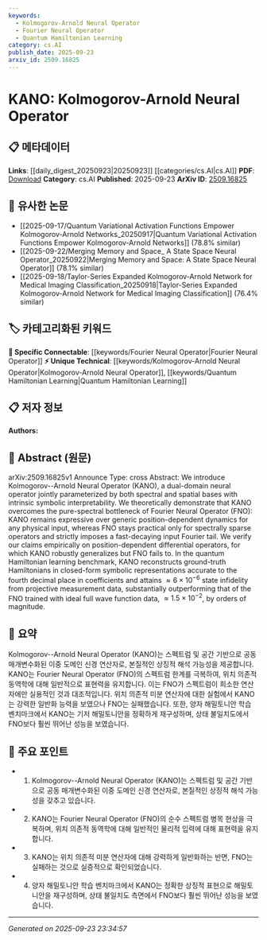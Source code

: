 ```yaml
---
keywords:
  - Kolmogorov-Arnold Neural Operator
  - Fourier Neural Operator
  - Quantum Hamiltonian Learning
category: cs.AI
publish_date: 2025-09-23
arxiv_id: 2509.16825
---
```


<!-- KEYWORD_LINKING_METADATA:
{
  "processed_timestamp": "2025-09-23T23:34:57.976182",
  "vocabulary_version": "1.0",
  "selected_keywords": [
    "Kolmogorov-Arnold Neural Operator",
    "Fourier Neural Operator",
    "Quantum Hamiltonian Learning"
  ],
  "rejected_keywords": [],
  "similarity_scores": {
    "Kolmogorov-Arnold Neural Operator": 0.85,
    "Fourier Neural Operator": 0.78,
    "Quantum Hamiltonian Learning": 0.8
  },
  "extraction_method": "AI_prompt_based",
  "budget_applied": true,
  "candidates_json": {
    "candidates": [
      {
        "surface": "Kolmogorov-Arnold Neural Operator",
        "canonical": "Kolmogorov-Arnold Neural Operator",
        "aliases": [
          "KANO"
        ],
        "category": "unique_technical",
        "rationale": "This is a novel neural operator with unique properties that differentiate it from existing operators, making it a valuable addition to the graph.",
        "novelty_score": 0.95,
        "connectivity_score": 0.7,
        "specificity_score": 0.9,
        "link_intent_score": 0.85
      },
      {
        "surface": "Fourier Neural Operator",
        "canonical": "Fourier Neural Operator",
        "aliases": [
          "FNO"
        ],
        "category": "specific_connectable",
        "rationale": "FNO is a known operator in the field, providing a point of comparison and connection to the new KANO model.",
        "novelty_score": 0.4,
        "connectivity_score": 0.85,
        "specificity_score": 0.8,
        "link_intent_score": 0.78
      },
      {
        "surface": "quantum Hamiltonian learning",
        "canonical": "Quantum Hamiltonian Learning",
        "aliases": [],
        "category": "unique_technical",
        "rationale": "This specific application of KANO demonstrates its potential in quantum physics, offering a unique technical link.",
        "novelty_score": 0.7,
        "connectivity_score": 0.65,
        "specificity_score": 0.85,
        "link_intent_score": 0.8
      }
    ],
    "ban_list_suggestions": [
      "position-dependent dynamics",
      "projective measurement data"
    ]
  },
  "decisions": [
    {
      "candidate_surface": "Kolmogorov-Arnold Neural Operator",
      "resolved_canonical": "Kolmogorov-Arnold Neural Operator",
      "decision": "linked",
      "scores": {
        "novelty": 0.95,
        "connectivity": 0.7,
        "specificity": 0.9,
        "link_intent": 0.85
      }
    },
    {
      "candidate_surface": "Fourier Neural Operator",
      "resolved_canonical": "Fourier Neural Operator",
      "decision": "linked",
      "scores": {
        "novelty": 0.4,
        "connectivity": 0.85,
        "specificity": 0.8,
        "link_intent": 0.78
      }
    },
    {
      "candidate_surface": "quantum Hamiltonian learning",
      "resolved_canonical": "Quantum Hamiltonian Learning",
      "decision": "linked",
      "scores": {
        "novelty": 0.7,
        "connectivity": 0.65,
        "specificity": 0.85,
        "link_intent": 0.8
      }
    }
  ]
}
-->

# KANO: Kolmogorov-Arnold Neural Operator

## 📋 메타데이터

**Links**: [[daily_digest_20250923|20250923]] [[categories/cs.AI|cs.AI]]
**PDF**: [Download](https://arxiv.org/pdf/2509.16825.pdf)
**Category**: cs.AI
**Published**: 2025-09-23
**ArXiv ID**: [2509.16825](https://arxiv.org/abs/2509.16825)

## 🔗 유사한 논문
- [[2025-09-17/Quantum Variational Activation Functions Empower Kolmogorov-Arnold Networks_20250917|Quantum Variational Activation Functions Empower Kolmogorov-Arnold Networks]] (78.8% similar)
- [[2025-09-22/Merging Memory and Space_ A State Space Neural Operator_20250922|Merging Memory and Space: A State Space Neural Operator]] (78.1% similar)
- [[2025-09-18/Taylor-Series Expanded Kolmogorov-Arnold Network for Medical Imaging Classification_20250918|Taylor-Series Expanded Kolmogorov-Arnold Network for Medical Imaging Classification]] (76.4% similar)

## 🏷️ 카테고리화된 키워드
**🔗 Specific Connectable**: [[keywords/Fourier Neural Operator|Fourier Neural Operator]]
**⚡ Unique Technical**: [[keywords/Kolmogorov-Arnold Neural Operator|Kolmogorov-Arnold Neural Operator]], [[keywords/Quantum Hamiltonian Learning|Quantum Hamiltonian Learning]]

## 📋 저자 정보

**Authors:** 

## 📄 Abstract (원문)

arXiv:2509.16825v1 Announce Type: cross 
Abstract: We introduce Kolmogorov--Arnold Neural Operator (KANO), a dual-domain neural operator jointly parameterized by both spectral and spatial bases with intrinsic symbolic interpretability. We theoretically demonstrate that KANO overcomes the pure-spectral bottleneck of Fourier Neural Operator (FNO): KANO remains expressive over generic position-dependent dynamics for any physical input, whereas FNO stays practical only for spectrally sparse operators and strictly imposes a fast-decaying input Fourier tail. We verify our claims empirically on position-dependent differential operators, for which KANO robustly generalizes but FNO fails to. In the quantum Hamiltonian learning benchmark, KANO reconstructs ground-truth Hamiltonians in closed-form symbolic representations accurate to the fourth decimal place in coefficients and attains $\approx 6\times10^{-6}$ state infidelity from projective measurement data, substantially outperforming that of the FNO trained with ideal full wave function data, $\approx 1.5\times10^{-2}$, by orders of magnitude.

## 📝 요약

Kolmogorov--Arnold Neural Operator (KANO)는 스펙트럼 및 공간 기반으로 공동 매개변수화된 이중 도메인 신경 연산자로, 본질적인 상징적 해석 가능성을 제공합니다. KANO는 Fourier Neural Operator (FNO)의 스펙트럼 한계를 극복하여, 위치 의존적 동역학에 대해 일반적으로 표현력을 유지합니다. 이는 FNO가 스펙트럼이 희소한 연산자에만 실용적인 것과 대조적입니다. 위치 의존적 미분 연산자에 대한 실험에서 KANO는 강력한 일반화 능력을 보였으나 FNO는 실패했습니다. 또한, 양자 해밀토니안 학습 벤치마크에서 KANO는 기저 해밀토니안을 정확하게 재구성하며, 상태 불일치도에서 FNO보다 훨씬 뛰어난 성능을 보였습니다.

## 🎯 주요 포인트

- 1. Kolmogorov--Arnold Neural Operator (KANO)는 스펙트럼 및 공간 기반으로 공동 매개변수화된 이중 도메인 신경 연산자로, 본질적인 상징적 해석 가능성을 갖추고 있습니다.
- 2. KANO는 Fourier Neural Operator (FNO)의 순수 스펙트럼 병목 현상을 극복하며, 위치 의존적 동역학에 대해 일반적인 물리적 입력에 대해 표현력을 유지합니다.
- 3. KANO는 위치 의존적 미분 연산자에 대해 강력하게 일반화하는 반면, FNO는 실패하는 것으로 실증적으로 확인되었습니다.
- 4. 양자 해밀토니안 학습 벤치마크에서 KANO는 정확한 상징적 표현으로 해밀토니안을 재구성하며, 상태 불일치도 측면에서 FNO보다 훨씬 뛰어난 성능을 보였습니다.


---

*Generated on 2025-09-23 23:34:57*